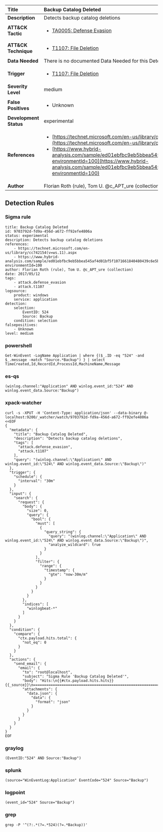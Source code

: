 | Title                    | Backup Catalog Deleted       |
|:-------------------------|:------------------|
| **Description**          | Detects backup catalog deletions |
| **ATT&amp;CK Tactic**    |  <ul><li>[TA0005: Defense Evasion](https://attack.mitre.org/tactics/TA0005)</li></ul>  |
| **ATT&amp;CK Technique** | <ul><li>[T1107: File Deletion](https://attack.mitre.org/techniques/T1107)</li></ul>  |
| **Data Needed**          |  There is no documented Data Needed for this Detection Rule yet  |
| **Trigger**              | <ul><li>[T1107: File Deletion](../Triggers/T1107.md)</li></ul>  |
| **Severity Level**       | medium |
| **False Positives**      | <ul><li>Unknown</li></ul>  |
| **Development Status**   | experimental |
| **References**           | <ul><li>[https://technet.microsoft.com/en-us/library/cc742154(v=ws.11).aspx](https://technet.microsoft.com/en-us/library/cc742154(v=ws.11).aspx)</li><li>[https://www.hybrid-analysis.com/sample/ed01ebfbc9eb5bbea545af4d01bf5f1071661840480439c6e5babe8e080e41aa?environmentId=100](https://www.hybrid-analysis.com/sample/ed01ebfbc9eb5bbea545af4d01bf5f1071661840480439c6e5babe8e080e41aa?environmentId=100)</li></ul>  |
| **Author**               | Florian Roth (rule), Tom U. @c_APT_ure (collection) |


## Detection Rules

### Sigma rule

```
title: Backup Catalog Deleted
id: 9703792d-fd9a-456d-a672-ff92efe4806a
status: experimental
description: Detects backup catalog deletions
references:
    - https://technet.microsoft.com/en-us/library/cc742154(v=ws.11).aspx
    - https://www.hybrid-analysis.com/sample/ed01ebfbc9eb5bbea545af4d01bf5f1071661840480439c6e5babe8e080e41aa?environmentId=100
author: Florian Roth (rule), Tom U. @c_APT_ure (collection)
date: 2017/05/12
tags:
    - attack.defense_evasion
    - attack.t1107
logsource:
    product: windows
    service: application
detection:
    selection:
        EventID: 524
        Source: Backup
    condition: selection
falsepositives:
    - Unknown
level: medium

```





### powershell
    
```
Get-WinEvent -LogName Application | where {($_.ID -eq "524" -and $_.message -match "Source.*Backup") } | select TimeCreated,Id,RecordId,ProcessId,MachineName,Message
```


### es-qs
    
```
(winlog.channel:"Application" AND winlog.event_id:"524" AND winlog.event_data.Source:"Backup")
```


### xpack-watcher
    
```
curl -s -XPUT -H 'Content-Type: application/json' --data-binary @- localhost:9200/_watcher/watch/9703792d-fd9a-456d-a672-ff92efe4806a <<EOF
{
  "metadata": {
    "title": "Backup Catalog Deleted",
    "description": "Detects backup catalog deletions",
    "tags": [
      "attack.defense_evasion",
      "attack.t1107"
    ],
    "query": "(winlog.channel:\"Application\" AND winlog.event_id:\"524\" AND winlog.event_data.Source:\"Backup\")"
  },
  "trigger": {
    "schedule": {
      "interval": "30m"
    }
  },
  "input": {
    "search": {
      "request": {
        "body": {
          "size": 0,
          "query": {
            "bool": {
              "must": [
                {
                  "query_string": {
                    "query": "(winlog.channel:\"Application\" AND winlog.event_id:\"524\" AND winlog.event_data.Source:\"Backup\")",
                    "analyze_wildcard": true
                  }
                }
              ],
              "filter": {
                "range": {
                  "timestamp": {
                    "gte": "now-30m/m"
                  }
                }
              }
            }
          }
        },
        "indices": [
          "winlogbeat-*"
        ]
      }
    }
  },
  "condition": {
    "compare": {
      "ctx.payload.hits.total": {
        "not_eq": 0
      }
    }
  },
  "actions": {
    "send_email": {
      "email": {
        "to": "root@localhost",
        "subject": "Sigma Rule 'Backup Catalog Deleted'",
        "body": "Hits:\n{{#ctx.payload.hits.hits}}{{_source}}\n================================================================================\n{{/ctx.payload.hits.hits}}",
        "attachments": {
          "data.json": {
            "data": {
              "format": "json"
            }
          }
        }
      }
    }
  }
}
EOF

```


### graylog
    
```
(EventID:"524" AND Source:"Backup")
```


### splunk
    
```
(source="WinEventLog:Application" EventCode="524" Source="Backup")
```


### logpoint
    
```
(event_id="524" Source="Backup")
```


### grep
    
```
grep -P '^(?:.*(?=.*524)(?=.*Backup))'
```



